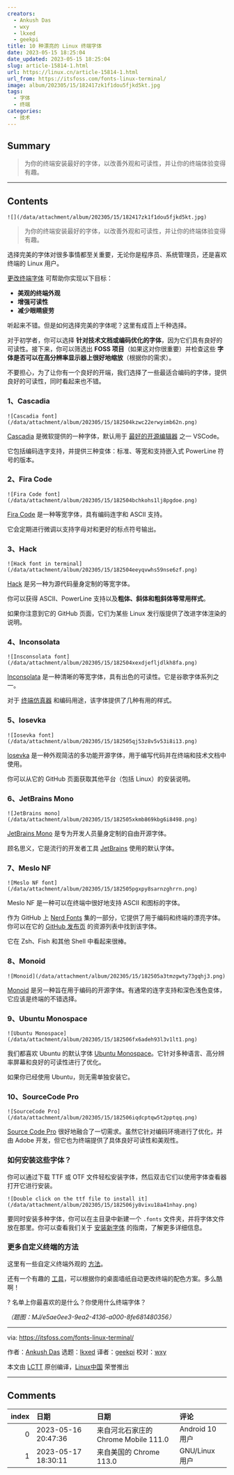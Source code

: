 ```yaml
---
creators:
  - Ankush Das
  - wxy
  - lkxed
  - geekpi
title: 10 种漂亮的 Linux 终端字体
date: 2023-05-15 18:25:04
date_updated: 2023-05-15 18:25:04
slug: article-15814-1.html
url: https://linux.cn/article-15814-1.html
url_from: https://itsfoss.com/fonts-linux-terminal/
image: album/202305/15/182417zk1f1dou5fjkd5kt.jpg
tags:
  - 字体
  - 终端
categories:
  - 技术
---
```


## Summary

> 为你的终端安装最好的字体，以改善外观和可读性，并让你的终端体验变得有趣。

***

<!-- more -->

## Contents

`![](/data/attachment/album/202305/15/182417zk1f1dou5fjkd5kt.jpg)`

> 
> 为你的终端安装最好的字体，以改善外观和可读性，并让你的终端体验变得有趣。
> 
> 
> 

选择完美的字体对很多事情都至关重要，无论你是程序员、系统管理员，还是喜欢终端的 Linux 用户。

[更改终端字体](https://itsfoss.com/change-terminal-font-ubuntu/) 可帮助你实现以下目标：

* **美观的终端外观**
* **增强可读性**
* **减少眼睛疲劳**

听起来不错。但是如何选择完美的字体呢？这里有成百上千种选择。

对于初学者，你可以选择 **针对技术文档或编码优化的字体**，因为它们具有良好的可读性。接下来，你可以筛选出 **FOSS 项目**（如果这对你很重要）并检查这些 **字体是否可以在高分辨率显示器上很好地缩放**（根据你的需求）。

不要担心，为了让你有一个良好的开端，我们选择了一些最适合编码的字体，提供良好的可读性，同时看起来也不错。

### 1、Cascadia

`![Cascadia font](/data/attachment/album/202305/15/182504kzwc22erwyimb62n.png)`

[Cascadia](https://github.com/microsoft/cascadia-code) 是微软提供的一种字体，默认用于 [最好的开源编辑器](https://itsfoss.com/best-modern-open-source-code-editors-for-linux/) 之一 VSCode。

它包括编码连字支持，并提供三种变体：标准、等宽和支持嵌入式 PowerLine 符号的版本。

### 2、Fira Code

`![Fira Code font](/data/attachment/album/202305/15/182504bchkohs1lj8pgdoe.png)`

[Fira Code](https://github.com/tonsky/FiraCode) 是一种等宽字体，具有编码连字和 ASCII 支持。

它会定期进行微调以支持字母对和更好的标点符号输出。

### 3、Hack

`![Hack font in terminal](/data/attachment/album/202305/15/182504eeyqvwhs59nse6zf.png)`

[Hack](https://github.com/source-foundry/Hack) 是另一种为源代码量身定制的等宽字体。

你可以获得 ASCII、PowerLine 支持以及**粗体、斜体和粗斜体等常用样式**。

如果你注意到它的 GitHub 页面，它们为某些 Linux 发行版提供了改进字体渲染的说明。

### 4、Inconsolata

`![Insconsolata font](/data/attachment/album/202305/15/182504xexdjefljdlkh8fa.png)`

[Inconsolata](https://fonts.google.com/specimen/Inconsolata) 是一种清晰的等宽字体，具有出色的可读性。它是谷歌字体系列之一。

对于 [终端仿真器](https://itsfoss.com/linux-terminal-emulators/) 和编码用途，该字体提供了几种有用的样式。

### 5、Iosevka

`![Iosevka font](/data/attachment/album/202305/15/182505qj53z8v5v53i8i13.png)`

[Iosevka](https://github.com/be5invis/Iosevka) 是一种外观简洁的多功能开源字体，用于编写代码并在终端和技术文档中使用。

你可以从它的 GitHub 页面获取其他平台（包括 Linux）的安装说明。

### 6、JetBrains Mono

`![JetBrains mono](/data/attachment/album/202305/15/182505xkmb869kbg6i8498.png)`

[JetBrains Mono](https://github.com/JetBrains/JetBrainsMono) 是专为开发人员量身定制的自由开源字体。

顾名思义，它是流行的开发者工具 [JetBrains](https://www.jetbrains.com/) 使用的默认字体。

### 7、Meslo NF

`![Meslo NF font](/data/attachment/album/202305/15/182505pgxpy8sarnzghrrn.png)`

Meslo NF 是一种可以在终端中很好地支持 ASCII 和图标的字体。

作为 GitHub 上 [Nerd Fonts](https://github.com/ryanoasis/nerd-fonts/) 集的一部分，它提供了用于编码和终端的漂亮字体。你可以在它的 [GitHub 发布页](https://github.com/ryanoasis/nerd-fonts/releases/tag/v3.0.0) 的资源列表中找到该字体。

它在 Zsh、Fish 和其他 Shell 中看起来很棒。

### 8、Monoid

`![Monoid](/data/attachment/album/202305/15/182505a3tmzgwty73gqhj3.png)`

[Monoid](https://larsenwork.com/monoid/) 是另一种旨在用于编码的开源字体。有通常的连字支持和深色浅色变体，它应该是终端的不错选择。

### 9、Ubuntu Monospace

`![Ubuntu Monospace](/data/attachment/album/202305/15/182506fx6adeh93l3v1lt1.png)`

我们都喜欢 Ubuntu 的默认字体 [Ubuntu Monospace](https://design.ubuntu.com/font)。它针对多种语言、高分辨率屏幕和良好的可读性进行了优化。

如果你已经使用 Ubuntu，则无需单独安装它。

### 10、SourceCode Pro

`![SourceCode Pro](/data/attachment/album/202305/15/182506iqdcptqw5t2pptqq.png)`

[Source Code Pro](https://github.com/adobe-fonts/source-code-pro) 很好地融合了一切需求。虽然它针对编码环境进行了优化，并由 Adobe 开发，但它也为终端提供了具体良好可读性和美观性。

### 如何安装这些字体？

你可以通过下载 TTF 或 OTF 文件轻松安装字体，然后双击它们以使用字体查看器打开它进行安装。

`![Double click on the ttf file to install it](/data/attachment/album/202305/15/182506jy8vixu18a41nhay.png)`

要同时安装多种字体，你可以在主目录中新建一个 `.fonts` 文件夹，并将字体文件放在那里。你可以查看我们关于 [安装新字体](https://itsfoss.com/install-fonts-ubuntu/) 的指南，了解更多详细信息。

### 更多自定义终端的方法

这里有一些自定义终端外观的 [方法](https://itsfoss.com/customize-linux-terminal/)。

还有一个有趣的 [工具](https://itsfoss.com/pywal/)，可以根据你的桌面墙纸自动更改终端的配色方案。多么酷啊！

? 名单上你最喜欢的是什么？你使用什么终端字体？

*（题图：MJ/e5ae0ee3-9ea2-4136-a000-8fe681480356）*

---

via: <https://itsfoss.com/fonts-linux-terminal/>

作者：[Ankush Das](https://itsfoss.com/author/ankush/) 选题：[lkxed](https://github.com/lkxed/) 译者：[geekpi](https://github.com/geekpi) 校对：[wxy](https://github.com/wxy)

本文由 [LCTT](https://github.com/LCTT/TranslateProject) 原创编译，[Linux中国](https://linux.cn/) 荣誉推出

***

## Comments

|   index | 日期                | 日期                                                 | 评论                                                                        |
|--------:|:--------------------|:-----------------------------------------------------|:----------------------------------------------------------------------------|
|       0 | 2023-05-16 20:47:36 | 来自河北石家庄的 Chrome Mobile 111.0|Android 10 用户 | 好像都差不多，只有HACK字体的i比较特殊？                                     |
|       1 | 2023-05-17 18:30:11 | 来自美国的 Chrome 113.0|GNU/Linux 用户               | 一直用第一个，刚出来，就用到现在，刚弱并济的感觉，特别的辨识度，看'k'的上翘 |
